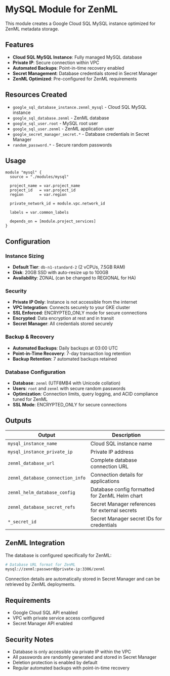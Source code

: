 # MySQL Module for ZenML

This module creates a Google Cloud SQL MySQL instance optimized for ZenML metadata storage.

## Features

- **Cloud SQL MySQL Instance**: Fully managed MySQL database
- **Private IP**: Secure connection within VPC
- **Automated Backups**: Point-in-time recovery enabled
- **Secret Management**: Database credentials stored in Secret Manager
- **ZenML Optimized**: Pre-configured for ZenML requirements

## Resources Created

- `google_sql_database_instance.zenml_mysql` - Cloud SQL MySQL instance
- `google_sql_database.zenml` - ZenML database
- `google_sql_user.root` - MySQL root user
- `google_sql_user.zenml` - ZenML application user
- `google_secret_manager_secret.*` - Database credentials in Secret Manager
- `random_password.*` - Secure random passwords

## Usage

```hcl
module "mysql" {
  source = "./modules/mysql"

  project_name = var.project_name
  project_id   = var.project_id
  region       = var.region

  private_network_id = module.vpc.network_id
  
  labels = var.common_labels

  depends_on = [module.project_services]
}
```

## Configuration

### Instance Sizing
- **Default Tier**: `db-n1-standard-2` (2 vCPUs, 7.5GB RAM)
- **Disk**: 20GB SSD with auto-resize up to 100GB
- **Availability**: ZONAL (can be changed to REGIONAL for HA)

### Security
- **Private IP Only**: Instance is not accessible from the internet
- **VPC Integration**: Connects securely to your GKE cluster
- **SSL Enforced**: ENCRYPTED_ONLY mode for secure connections
- **Encrypted**: Data encryption at rest and in transit
- **Secret Manager**: All credentials stored securely

### Backup & Recovery
- **Automated Backups**: Daily backups at 03:00 UTC
- **Point-in-Time Recovery**: 7-day transaction log retention
- **Backup Retention**: 7 automated backups retained

### Database Configuration
- **Database**: `zenml` (UTF8MB4 with Unicode collation)
- **Users**: `root` and `zenml` with secure random passwords
- **Optimization**: Connection limits, query logging, and ACID compliance tuned for ZenML
- **SSL Mode**: ENCRYPTED_ONLY for secure connections

## Outputs

| Output | Description |
|--------|-------------|
| `mysql_instance_name` | Cloud SQL instance name |
| `mysql_instance_private_ip` | Private IP address |
| `zenml_database_url` | Complete database connection URL |
| `zenml_database_connection_info` | Connection details for applications |
| `zenml_helm_database_config` | Database config formatted for ZenML Helm chart |
| `zenml_database_secret_refs` | Secret Manager references for external secrets |
| `*_secret_id` | Secret Manager secret IDs for credentials |

## ZenML Integration

The database is configured specifically for ZenML:

```bash
# Database URL format for ZenML
mysql://zenml:password@private-ip:3306/zenml
```

Connection details are automatically stored in Secret Manager and can be retrieved by ZenML deployments.

## Requirements

- Google Cloud SQL API enabled
- VPC with private service access configured
- Secret Manager API enabled

## Security Notes

- Database is only accessible via private IP within the VPC
- All passwords are randomly generated and stored in Secret Manager
- Deletion protection is enabled by default
- Regular automated backups with point-in-time recovery
